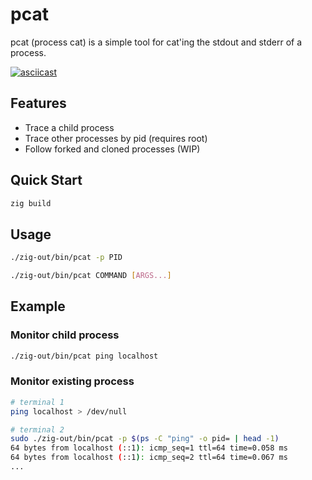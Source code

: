 # pcat

pcat (process cat) is a simple tool for cat'ing the stdout and stderr of a process.

[![asciicast](https://asciinema.org/a/AnISVmtu2NVEs8ssFqQ8XVYEo.svg)](https://asciinema.org/a/AnISVmtu2NVEs8ssFqQ8XVYEo)

## Features

- Trace a child process
- Trace other processes by pid (requires root)
- Follow forked and cloned processes (WIP)

## Quick Start

```bash
zig build
```

## Usage

```bash
./zig-out/bin/pcat -p PID
```

```bash
./zig-out/bin/pcat COMMAND [ARGS...]
```

## Example

### Monitor child process

```bash
./zig-out/bin/pcat ping localhost
```

### Monitor existing process

```bash
# terminal 1
ping localhost > /dev/null
```

```bash
# terminal 2
sudo ./zig-out/bin/pcat -p $(ps -C "ping" -o pid= | head -1)
64 bytes from localhost (::1): icmp_seq=1 ttl=64 time=0.058 ms
64 bytes from localhost (::1): icmp_seq=2 ttl=64 time=0.067 ms
...
```
